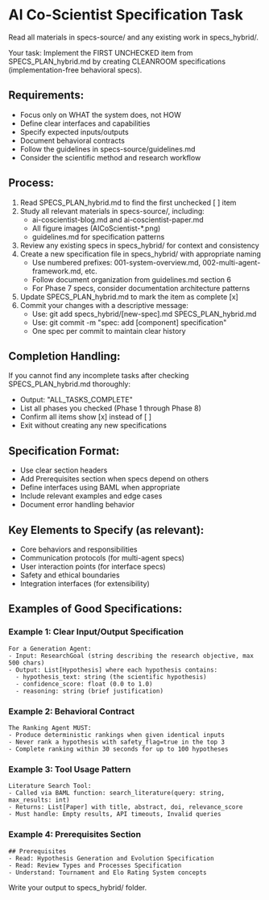 # AI Co-Scientist Specification Task

Read all materials in specs-source/ and any existing work in specs_hybrid/.

Your task: Implement the FIRST UNCHECKED item from SPECS_PLAN_hybrid.md by creating
CLEANROOM specifications (implementation-free behavioral specs).

## Requirements:
- Focus only on WHAT the system does, not HOW
- Define clear interfaces and capabilities
- Specify expected inputs/outputs
- Document behavioral contracts
- Follow the guidelines in specs-source/guidelines.md
- Consider the scientific method and research workflow

## Process:
1. Read SPECS_PLAN_hybrid.md to find the first unchecked [ ] item
2. Study all relevant materials in specs-source/, including:
   - ai-coscientist-blog.md and ai-coscientist-paper.md
   - All figure images (AICoScientist-*.png)
   - guidelines.md for specification patterns
3. Review any existing specs in specs_hybrid/ for context and consistency
4. Create a new specification file in specs_hybrid/ with appropriate naming
   - Use numbered prefixes: 001-system-overview.md, 002-multi-agent-framework.md, etc.
   - Follow document organization from guidelines.md section 6
   - For Phase 7 specs, consider documentation architecture patterns
5. Update SPECS_PLAN_hybrid.md to mark the item as complete [x]
6. Commit your changes with a descriptive message:
   - Use: git add specs_hybrid/[new-spec].md SPECS_PLAN_hybrid.md
   - Use: git commit -m "spec: add [component] specification"
   - One spec per commit to maintain clear history

## Completion Handling:
If you cannot find any incomplete tasks after checking SPECS_PLAN_hybrid.md thoroughly:
- Output: "ALL_TASKS_COMPLETE"
- List all phases you checked (Phase 1 through Phase 8)
- Confirm all items show [x] instead of [ ]
- Exit without creating any new specifications

## Specification Format:
- Use clear section headers
- Add Prerequisites section when specs depend on others
- Define interfaces using BAML when appropriate
- Include relevant examples and edge cases
- Document error handling behavior

## Key Elements to Specify (as relevant):
- Core behaviors and responsibilities
- Communication protocols (for multi-agent specs)
- User interaction points (for interface specs)
- Safety and ethical boundaries
- Integration interfaces (for extensibility)

## Examples of Good Specifications:

### Example 1: Clear Input/Output Specification
```
For a Generation Agent:
- Input: ResearchGoal (string describing the research objective, max 500 chars)
- Output: List[Hypothesis] where each hypothesis contains:
  - hypothesis_text: string (the scientific hypothesis)
  - confidence_score: float (0.0 to 1.0)
  - reasoning: string (brief justification)
```

### Example 2: Behavioral Contract
```
The Ranking Agent MUST:
- Produce deterministic rankings when given identical inputs
- Never rank a hypothesis with safety_flag=true in the top 3
- Complete ranking within 30 seconds for up to 100 hypotheses
```

### Example 3: Tool Usage Pattern
```
Literature Search Tool:
- Called via BAML function: search_literature(query: string, max_results: int)
- Returns: List[Paper] with title, abstract, doi, relevance_score
- Must handle: Empty results, API timeouts, Invalid queries
```

### Example 4: Prerequisites Section
```
## Prerequisites
- Read: Hypothesis Generation and Evolution Specification
- Read: Review Types and Processes Specification
- Understand: Tournament and Elo Rating System concepts
```

Write your output to specs_hybrid/ folder.